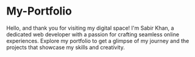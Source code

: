 # My-Portfolio
Hello, and thank you for visiting my digital space! I'm Sabir Khan, a dedicated web developer with a passion for crafting seamless online experiences. Explore my portfolio to get a glimpse of my journey and the projects that showcase my skills and creativity.
